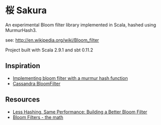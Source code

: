 # 桜 Sakura

An experimental Bloom filter library implemented in Scala, hashed using MurmurHash3.

see: http://en.wikipedia.org/wiki/Bloom_filter

Project built with Scala 2.9.1 and sbt 0.11.2

## Inspiration
- [Implementing bloom filter with a murmur hash function](http://ilyasterin.com/blog/2010/02/implementing-bloom-filter-with-a-murmur-hash-function.html)
- [Cassandra BloomFilter](https://github.com/apache/cassandra/blob/trunk/src/java/org/apache/cassandra/utils/BloomFilter.java)

## Resources
- [Less Hashing, Same Performance: Building a Better Bloom Filter](http://www.eecs.harvard.edu/~kirsch/pubs/bbbf/esa06.pdf)
- [Bloom Filters - the math](http://pages.cs.wisc.edu/~cao/papers/summary-cache/node8.html)